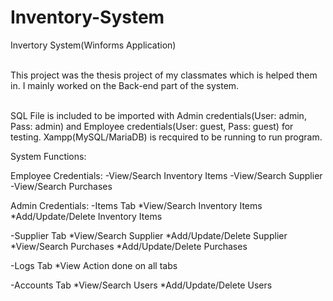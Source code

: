 # Inventory-System

Invertory System(Winforms Application)

<br>This project was the thesis project of my classmates which is helped them in. I mainly worked on the Back-end part of the system. 

<br>SQL File is included to be imported with Admin credentials(User: admin, Pass: admin) and Employee credentials(User: guest, Pass: guest) for testing.
Xampp(MySQL/MariaDB) is recquired to be running to run program.


System Functions:

Employee Credentials: 
-View/Search Inventory Items
-View/Search Supplier
-View/Search Purchases


Admin Credentials:
-Items Tab
*View/Search Inventory Items
*Add/Update/Delete Inventory Items

-Supplier Tab
*View/Search Supplier
*Add/Update/Delete Supplier
*View/Search Purchases
*Add/Update/Delete Purchases

-Logs Tab
*View Action done on all tabs

-Accounts Tab
*View/Search Users
*Add/Update/Delete Users
